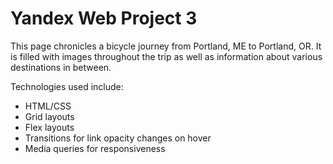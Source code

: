 # Yandex Web Project 3


This page chronicles a bicycle journey from Portland, ME to Portland, OR. It is filled with images throughout the trip as well as information about various destinations in between.

Technologies used include: 
- HTML/CSS
- Grid layouts
- Flex layouts
- Transitions for link opacity changes on hover
- Media queries for responsiveness